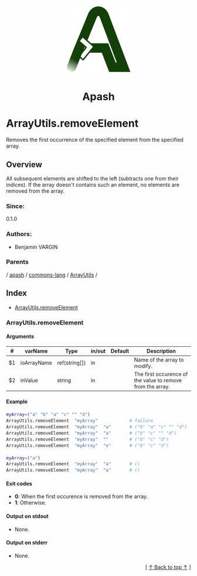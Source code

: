 
<div align='center' id='apash-top'>
  <a href='https://github.com/hastec-fr/apash'>
    <img alt='apash-logo' src='../../../../../../../assets/apash-logo.svg'/>
  </a>

  # Apash
</div>

# ArrayUtils.removeElement

Removes the first occurrence of the specified element from the specified array.

## Overview

All subsequent elements are shifted to the left (subtracts one from their indices). 
If the array doesn't contains such an element, no elements are removed from the array.

### Since:
0.1.0

### Authors:
* Benjamin VARGIN

### Parents
<!-- apash.parentBegin -->
[](../../../../.md) / [apash](../../../apash.md) / [commons-lang](../../commons-lang.md) / [ArrayUtils](../ArrayUtils.md) / 
<!-- apash.parentEnd -->

## Index

* [ArrayUtils.removeElement](#arrayutilsremoveelement)

### ArrayUtils.removeElement

#### Arguments
| #      | varName        | Type          | in/out   | Default    | Description                          |
|--------|----------------|---------------|----------|------------|--------------------------------------|
| $1     | ioArrayName    | ref(string[]) | in       |            |  Name of the array to modify.        |
| $2     | inValue        | string        | in       |            |  The first occurence of the value to remove from the array.  |

#### Example
```bash
myArray=("a" "b" "a" "c" "" "d")
ArrayUtils.removeElement  "myArray"            # failure
ArrayUtils.removeElement  "myArray"  "a"       # ("b" "a" "c" "" "d")
ArrayUtils.removeElement  "myArray"  "a"       # ("b" "c" "" "d")
ArrayUtils.removeElement  "myArray"  ""        # ("b" "c" "d")
ArrayUtils.removeElement  "myArray"  "e"       # ("b" "c" "d")

myArray=("a")
ArrayUtils.removeElement  "myArray"  "a"       # ()
ArrayUtils.removeElement  "myArray"  "a"       # ()
```

#### Exit codes

* **0**: When the first occurence is removed from the array.
* **1**: Otherwise.

#### Output on stdout

* None.

#### Output on stderr

* None.


  <div align='right'>[ <a href='#apash-top'>↑ Back to top ↑</a> ]</div>

